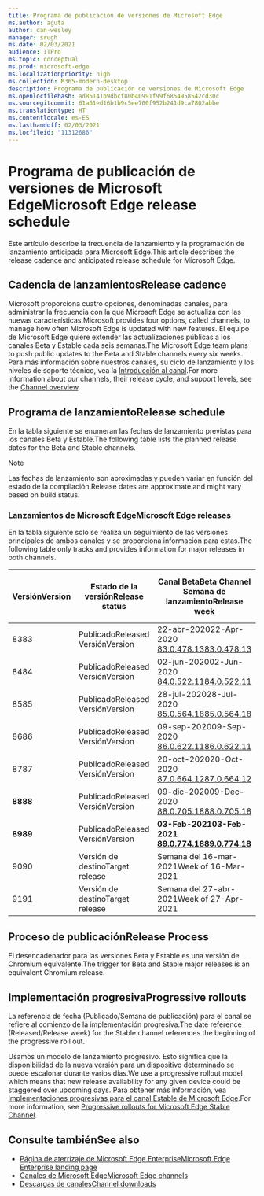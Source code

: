 ```yaml
---
title: Programa de publicación de versiones de Microsoft Edge
ms.author: aguta
author: dan-wesley
manager: srugh
ms.date: 02/03/2021
audience: ITPro
ms.topic: conceptual
ms.prod: microsoft-edge
ms.localizationpriority: high
ms.collection: M365-modern-desktop
description: Programa de publicación de versiones de Microsoft Edge
ms.openlocfilehash: ad85141b9dbcf80b40991f99f6854958542cd30c
ms.sourcegitcommit: 61a61ed16b1b9c5ee700f952b241d9ca7802abbe
ms.translationtype: HT
ms.contentlocale: es-ES
ms.lasthandoff: 02/03/2021
ms.locfileid: "11312686"
---
```

# <span data-ttu-id="fbf3c-103">Programa de publicación de versiones de Microsoft Edge</span><span class="sxs-lookup"><span data-stu-id="fbf3c-103">Microsoft Edge release schedule</span></span>

<span data-ttu-id="fbf3c-104">Este artículo describe la frecuencia de lanzamiento y la programación de lanzamiento anticipada para Microsoft Edge.</span><span class="sxs-lookup"><span data-stu-id="fbf3c-104">This article describes the release cadence and anticipated release schedule for Microsoft Edge.</span></span>

## <span data-ttu-id="fbf3c-105">Cadencia de lanzamientos</span><span class="sxs-lookup"><span data-stu-id="fbf3c-105">Release cadence</span></span>

<span data-ttu-id="fbf3c-106">Microsoft proporciona cuatro opciones, denominadas canales, para administrar la frecuencia con la que Microsoft Edge se actualiza con las nuevas características.</span><span class="sxs-lookup"><span data-stu-id="fbf3c-106">Microsoft provides four options, called channels, to manage how often Microsoft Edge is updated with new features.</span></span> <span data-ttu-id="fbf3c-107">El equipo de Microsoft Edge quiere extender las actualizaciones públicas a los canales Beta y Estable cada seis semanas.</span><span class="sxs-lookup"><span data-stu-id="fbf3c-107">The Microsoft Edge team plans to push public updates to the Beta and Stable channels every six weeks.</span></span> <span data-ttu-id="fbf3c-108">Para más información sobre nuestros canales, su ciclo de lanzamiento y los niveles de soporte técnico, vea la [Introducción al canal](https://docs.microsoft.com/DeployEdge/microsoft-edge-channels#channel-overview).</span><span class="sxs-lookup"><span data-stu-id="fbf3c-108">For more information about our channels, their release cycle, and support levels, see the [Channel overview](https://docs.microsoft.com/DeployEdge/microsoft-edge-channels#channel-overview).</span></span>

## <span data-ttu-id="fbf3c-109">Programa de lanzamiento</span><span class="sxs-lookup"><span data-stu-id="fbf3c-109">Release schedule</span></span>

<span data-ttu-id="fbf3c-110">En la tabla siguiente se enumeran las fechas de lanzamiento previstas para los canales Beta y Estable.</span><span class="sxs-lookup"><span data-stu-id="fbf3c-110">The following table lists the planned release dates for the Beta and Stable channels.</span></span>

> [!NOTE]
> <span data-ttu-id="fbf3c-111">Las fechas de lanzamiento son aproximadas y pueden variar en función del estado de la compilación.</span><span class="sxs-lookup"><span data-stu-id="fbf3c-111">Release dates are approximate and might vary based on build status.</span></span>

### <span data-ttu-id="fbf3c-112">Lanzamientos de Microsoft Edge</span><span class="sxs-lookup"><span data-stu-id="fbf3c-112">Microsoft Edge releases</span></span>

<span data-ttu-id="fbf3c-113">En la tabla siguiente solo se realiza un seguimiento de las versiones principales de ambos canales y se proporciona información para estas.</span><span class="sxs-lookup"><span data-stu-id="fbf3c-113">The following table only tracks and provides information for major releases in both channels.</span></span>

| <span data-ttu-id="fbf3c-114">Versión</span><span class="sxs-lookup"><span data-stu-id="fbf3c-114">Version</span></span> | <span data-ttu-id="fbf3c-115">Estado de la versión</span><span class="sxs-lookup"><span data-stu-id="fbf3c-115">Release status</span></span> | <span data-ttu-id="fbf3c-116">Canal Beta</span><span class="sxs-lookup"><span data-stu-id="fbf3c-116">Beta Channel</span></span><br><span data-ttu-id="fbf3c-117">Semana de lanzamiento</span><span class="sxs-lookup"><span data-stu-id="fbf3c-117">Release week</span></span> | <span data-ttu-id="fbf3c-118">Canal estable</span><span class="sxs-lookup"><span data-stu-id="fbf3c-118">Stable Channel</span></span><br><span data-ttu-id="fbf3c-119">Semana de lanzamiento</span><span class="sxs-lookup"><span data-stu-id="fbf3c-119">Release week</span></span> |
|---------|-----|------|--------|
| <span data-ttu-id="fbf3c-120">83</span><span class="sxs-lookup"><span data-stu-id="fbf3c-120">83</span></span> | <span data-ttu-id="fbf3c-121">Publicado</span><span class="sxs-lookup"><span data-stu-id="fbf3c-121">Released</span></span><br><span data-ttu-id="fbf3c-122">Versión</span><span class="sxs-lookup"><span data-stu-id="fbf3c-122">Version</span></span> | <span data-ttu-id="fbf3c-123">22-abr-2020</span><span class="sxs-lookup"><span data-stu-id="fbf3c-123">22-Apr-2020</span></span><br>[<span data-ttu-id="fbf3c-124">83.0.478.13</span><span class="sxs-lookup"><span data-stu-id="fbf3c-124">83.0.478.13</span></span>](https://docs.microsoft.com/DeployEdge/microsoft-edge-relnote-archive-beta-channel#version-83047813-april-22) | <span data-ttu-id="fbf3c-125">21-may-2020</span><span class="sxs-lookup"><span data-stu-id="fbf3c-125">21-May-2020</span></span><br> [<span data-ttu-id="fbf3c-126">83.0.478.37</span><span class="sxs-lookup"><span data-stu-id="fbf3c-126">83.0.478.37</span></span>](https://docs.microsoft.com/DeployEdge/microsoft-edge-relnote-archive-stable-channel#version-83047837-may-21) |
| <span data-ttu-id="fbf3c-127">84</span><span class="sxs-lookup"><span data-stu-id="fbf3c-127">84</span></span> | <span data-ttu-id="fbf3c-128">Publicado</span><span class="sxs-lookup"><span data-stu-id="fbf3c-128">Released</span></span><br><span data-ttu-id="fbf3c-129">Versión</span><span class="sxs-lookup"><span data-stu-id="fbf3c-129">Version</span></span> | <span data-ttu-id="fbf3c-130">02-jun-2020</span><span class="sxs-lookup"><span data-stu-id="fbf3c-130">02-Jun-2020</span></span><br>[<span data-ttu-id="fbf3c-131">84.0.522.11</span><span class="sxs-lookup"><span data-stu-id="fbf3c-131">84.0.522.11</span></span>](https://docs.microsoft.com/DeployEdge/microsoft-edge-relnote-archive-beta-channel#version-84052211-june-2) | <span data-ttu-id="fbf3c-132">16-jul-2020</span><span class="sxs-lookup"><span data-stu-id="fbf3c-132">16-Jul-2020</span></span><br> [<span data-ttu-id="fbf3c-133">84.0.522.40</span><span class="sxs-lookup"><span data-stu-id="fbf3c-133">84.0.522.40</span></span>](https://docs.microsoft.com/DeployEdge/microsoft-edge-relnote-archive-stable-channel#version-84052240-july-16) |
| <span data-ttu-id="fbf3c-134">85</span><span class="sxs-lookup"><span data-stu-id="fbf3c-134">85</span></span> | <span data-ttu-id="fbf3c-135">Publicado</span><span class="sxs-lookup"><span data-stu-id="fbf3c-135">Released</span></span><br><span data-ttu-id="fbf3c-136">Versión</span><span class="sxs-lookup"><span data-stu-id="fbf3c-136">Version</span></span> | <span data-ttu-id="fbf3c-137">28-jul-2020</span><span class="sxs-lookup"><span data-stu-id="fbf3c-137">28-Jul-2020</span></span><br>[<span data-ttu-id="fbf3c-138">85.0.564.18</span><span class="sxs-lookup"><span data-stu-id="fbf3c-138">85.0.564.18</span></span>](https://docs.microsoft.com/DeployEdge/microsoft-edge-relnote-archive-beta-channel#version-85056418-july-28)  | <span data-ttu-id="fbf3c-139">27-ago-2020</span><span class="sxs-lookup"><span data-stu-id="fbf3c-139">27-Aug-2020</span></span><br>[<span data-ttu-id="fbf3c-140">85.0.564.41</span><span class="sxs-lookup"><span data-stu-id="fbf3c-140">85.0.564.41</span></span>](https://docs.microsoft.com/DeployEdge/microsoft-edge-relnote-stable-channel#version-85056441-august-27) |
| <span data-ttu-id="fbf3c-141">86</span><span class="sxs-lookup"><span data-stu-id="fbf3c-141">86</span></span> | <span data-ttu-id="fbf3c-142">Publicado</span><span class="sxs-lookup"><span data-stu-id="fbf3c-142">Released</span></span><br><span data-ttu-id="fbf3c-143">Versión</span><span class="sxs-lookup"><span data-stu-id="fbf3c-143">Version</span></span> | <span data-ttu-id="fbf3c-144">09-sep-2020</span><span class="sxs-lookup"><span data-stu-id="fbf3c-144">09-Sep-2020</span></span><br>[<span data-ttu-id="fbf3c-145">86.0.622.11</span><span class="sxs-lookup"><span data-stu-id="fbf3c-145">86.0.622.11</span></span>](https://docs.microsoft.com/DeployEdge/microsoft-edge-relnote-beta-channel#version-86062211-september-9) | <span data-ttu-id="fbf3c-146">09-oct-2020</span><span class="sxs-lookup"><span data-stu-id="fbf3c-146">09-Oct-2020</span></span><br>[<span data-ttu-id="fbf3c-147">86.0.622.38</span><span class="sxs-lookup"><span data-stu-id="fbf3c-147">86.0.622.38</span></span>](https://docs.microsoft.com/deployedge/microsoft-edge-relnote-stable-channel#version-86062238-october-9) |
| <span data-ttu-id="fbf3c-148">87</span><span class="sxs-lookup"><span data-stu-id="fbf3c-148">87</span></span> | <span data-ttu-id="fbf3c-149">Publicado</span><span class="sxs-lookup"><span data-stu-id="fbf3c-149">Released</span></span><br><span data-ttu-id="fbf3c-150">Versión</span><span class="sxs-lookup"><span data-stu-id="fbf3c-150">Version</span></span> | <span data-ttu-id="fbf3c-151">20-oct-2020</span><span class="sxs-lookup"><span data-stu-id="fbf3c-151">20-Oct-2020</span></span><br>[<span data-ttu-id="fbf3c-152">87.0.664.12</span><span class="sxs-lookup"><span data-stu-id="fbf3c-152">87.0.664.12</span></span>](https://docs.microsoft.com/deployedge/microsoft-edge-relnote-beta-channel#version-87066412--october-20) | <span data-ttu-id="fbf3c-153">19-nov-2020</span><span class="sxs-lookup"><span data-stu-id="fbf3c-153">19-Nov-2020</span></span><br>[<span data-ttu-id="fbf3c-154">87.0.664.41</span><span class="sxs-lookup"><span data-stu-id="fbf3c-154">87.0.664.41</span></span>](https://docs.microsoft.com/deployedge/microsoft-edge-relnote-stable-channel#version-87066441-november-19) |
| **<span data-ttu-id="fbf3c-155">88</span><span class="sxs-lookup"><span data-stu-id="fbf3c-155">88</span></span>** | <span data-ttu-id="fbf3c-156">Publicado</span><span class="sxs-lookup"><span data-stu-id="fbf3c-156">Released</span></span><br><span data-ttu-id="fbf3c-157">Versión</span><span class="sxs-lookup"><span data-stu-id="fbf3c-157">Version</span></span> | <span data-ttu-id="fbf3c-158">09-dic-2020</span><span class="sxs-lookup"><span data-stu-id="fbf3c-158">09-Dec-2020</span></span><br>[<span data-ttu-id="fbf3c-159">88.0.705.18</span><span class="sxs-lookup"><span data-stu-id="fbf3c-159">88.0.705.18</span></span>](https://docs.microsoft.com/deployedge/microsoft-edge-relnote-beta-channel#version-88070518-december-9) | **<span data-ttu-id="fbf3c-160">21-ene-2021</span><span class="sxs-lookup"><span data-stu-id="fbf3c-160">21-Jan-2021</span></span>**<br>**[<span data-ttu-id="fbf3c-161">88.0.705.50</span><span class="sxs-lookup"><span data-stu-id="fbf3c-161">88.0.705.50</span></span>](https://docs.microsoft.com/deployedge/microsoft-edge-relnote-stable-channel#version-88070550-january-21)**|
| **<span data-ttu-id="fbf3c-162">89</span><span class="sxs-lookup"><span data-stu-id="fbf3c-162">89</span></span>** | <span data-ttu-id="fbf3c-163">Publicado</span><span class="sxs-lookup"><span data-stu-id="fbf3c-163">Released</span></span><br><span data-ttu-id="fbf3c-164">Versión</span><span class="sxs-lookup"><span data-stu-id="fbf3c-164">Version</span></span> | **<span data-ttu-id="fbf3c-165">03-Feb-2021</span><span class="sxs-lookup"><span data-stu-id="fbf3c-165">03-Feb-2021</span></span>**<br>**[<span data-ttu-id="fbf3c-166">89.0.774.18</span><span class="sxs-lookup"><span data-stu-id="fbf3c-166">89.0.774.18</span></span>](https://docs.microsoft.com/deployedge/microsoft-edge-relnote-beta-channel#version-89077418-february-3)** | <span data-ttu-id="fbf3c-167">Semana del 04-mar-2021</span><span class="sxs-lookup"><span data-stu-id="fbf3c-167">Week of 04-Mar-2021</span></span> |
| <span data-ttu-id="fbf3c-168">90</span><span class="sxs-lookup"><span data-stu-id="fbf3c-168">90</span></span> | <span data-ttu-id="fbf3c-169">Versión de destino</span><span class="sxs-lookup"><span data-stu-id="fbf3c-169">Target release</span></span> | <span data-ttu-id="fbf3c-170">Semana del 16-mar-2021</span><span class="sxs-lookup"><span data-stu-id="fbf3c-170">Week of 16-Mar-2021</span></span> | <span data-ttu-id="fbf3c-171">Semana del 15-abr-2021</span><span class="sxs-lookup"><span data-stu-id="fbf3c-171">Week of 15-Apr-2021</span></span> |
| <span data-ttu-id="fbf3c-172">91</span><span class="sxs-lookup"><span data-stu-id="fbf3c-172">91</span></span> | <span data-ttu-id="fbf3c-173">Versión de destino</span><span class="sxs-lookup"><span data-stu-id="fbf3c-173">Target release</span></span> | <span data-ttu-id="fbf3c-174">Semana del 27-abr-2021</span><span class="sxs-lookup"><span data-stu-id="fbf3c-174">Week of 27-Apr-2021</span></span> | <span data-ttu-id="fbf3c-175">Semana del 27-may-2021</span><span class="sxs-lookup"><span data-stu-id="fbf3c-175">Week of 27-May-2021</span></span> |

## <span data-ttu-id="fbf3c-176">Proceso de publicación</span><span class="sxs-lookup"><span data-stu-id="fbf3c-176">Release Process</span></span>

<span data-ttu-id="fbf3c-177">El desencadenador para las versiones Beta y Estable es una versión de Chromium equivalente.</span><span class="sxs-lookup"><span data-stu-id="fbf3c-177">The trigger for Beta and Stable major releases is an equivalent Chromium release.</span></span>

## <span data-ttu-id="fbf3c-178">Implementación progresiva</span><span class="sxs-lookup"><span data-stu-id="fbf3c-178">Progressive rollouts</span></span>

<span data-ttu-id="fbf3c-179">La referencia de fecha (Publicado/Semana de publicación) para el canal se refiere al comienzo de la implementación progresiva.</span><span class="sxs-lookup"><span data-stu-id="fbf3c-179">The date reference (Released/Release week) for the Stable channel references the beginning of the progressive roll out.</span></span>

<span data-ttu-id="fbf3c-180">Usamos un modelo de lanzamiento progresivo. Esto significa que la disponibilidad de la nueva versión para un dispositivo determinado se puede escalonar durante varios días.</span><span class="sxs-lookup"><span data-stu-id="fbf3c-180">We use a progressive rollout model which means that new release availability for any given device could be staggered over upcoming days.</span></span> <span data-ttu-id="fbf3c-181">Para obtener más información, vea [Implementaciones progresivas para el canal Estable de Microsoft Edge](microsoft-edge-update-progressive-rollout.md).</span><span class="sxs-lookup"><span data-stu-id="fbf3c-181">For more information, see [Progressive rollouts for Microsoft Edge Stable Channel](microsoft-edge-update-progressive-rollout.md).</span></span>

## <span data-ttu-id="fbf3c-182">Consulte también</span><span class="sxs-lookup"><span data-stu-id="fbf3c-182">See also</span></span>

- [<span data-ttu-id="fbf3c-183">Página de aterrizaje de Microsoft Edge Enterprise</span><span class="sxs-lookup"><span data-stu-id="fbf3c-183">Microsoft Edge Enterprise landing page</span></span>](https://aka.ms/EdgeEnterprise)
- [<span data-ttu-id="fbf3c-184">Canales de Microsoft Edge</span><span class="sxs-lookup"><span data-stu-id="fbf3c-184">Microsoft Edge channels</span></span>](microsoft-edge-channels.md)
- [<span data-ttu-id="fbf3c-185">Descargas de canales</span><span class="sxs-lookup"><span data-stu-id="fbf3c-185">Channel downloads</span></span>](https://www.microsoft.com/edge/business/download)